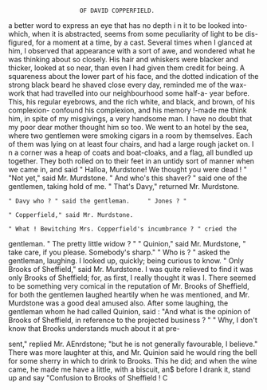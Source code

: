                         OF DAVID COPPERFIELD.

a better word to express an eye that has no depth i n it to be looked into-
which, when it is abstracted, seems from some peculiarity of light to be dis-
figured, for a moment at a time, by a cast. Several times when I glanced
at him, I observed that appearance with a sort of awe, and wondered what
he was thinking about so closely. His hair and whiskers were blacker
and thicker, looked at so near, than even I had given them credit for
being. A squareness about the lower part of his face, and the dotted
indication of the strong black beard he shaved close every day, reminded me
of the wax-work that had travelled into our neighbourhood some half-a-
year before. This, his regular eyebrows, and the rich white, and black,
and brown, of his complexion- confound his complexion, and his
memory !-made        me think him, in spite of my misgivings, a very
handsome man. I have no doubt that my poor dear mother thought
him so too.
    We went to an hotel by the sea, where two gentlemen were smoking
cigars in a room by themselves. Each of them was lying on at least four
chairs, and had a large rough jacket on. I n a corner was a heap of coats
and boat-cloaks, and a flag, all bundled up together.
    They both rolled on to their feet in an untidy sort of manner when
we came in, and said " Halloa, Murdstone! We thought you were
 dead ! "
    "Not yet," said Mr. Murdstone.
    " And who's this shaver? " said one of the gentlemen, taking hold
of me.
    " That's Davy," returned Mr. Murdstone.

    " Davy who ? " said the gentleman.     " Jones ? "

    " Copperfield," said Mr. Murdstone.

    " What ! Bewitching Mrs. Copperfield's incumbrance ? " cried the
 gentleman. " The pretty little widow ? "
     " Quinion," said Mr. Murdstone, " take care, if you please. Somebody's
 sharp."
     " Who is ? " asked the gentleman, laughing.
    I looked up, quickly; being curious to know.
    " Only Brooks of Sheffield," said Mr. Murdstone.
    I was quite relieved to find it was only Brooks of Sheffield; for, as
 first, I really thought it was I.
    There seemed to be something very comical in the reputation of
 Mr. Brooks of Sheffield, for both the gentlemen laughed heartily when he
 was mentioned, and Mr. Murdstone was a good deal amused also. After
 some laughing, the gentleman whom he had called Quinion, said :
     "And what is the opinion of Brooks of Sheffield, in reference to the
 projected business ? "
     " Why, I don't know that Brooks understands much about it at pre-

 sent," replied Mr. AEnrdstone; "but he is not generally favourable, I
 believe."
     There was more laughter at this, and Mr. Quinion said he would ring
 the bell for some sherry in which to drink to Brooks. This he did;
 and when the wine came, he made me have a little, with a biscuit, an$
 before I drank it, stand up and say "Confusion to Brooks of Sheffield !
                                      C

